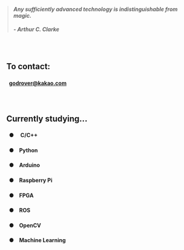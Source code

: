 > #### *Any sufficiently advanced technology is indistinguishable from magic.*
> ##### - Arthur C. Clarke

　

## 　**To contact:**
#### 　　godrover@kakao.com

　

## 　**Currently studying...**
#### 　　●   　C/C++
#### 　　●　Python
#### 　　●　Arduino
#### 　　●　Raspberry Pi
#### 　　●　FPGA
#### 　　●　ROS
#### 　　●　OpenCV
#### 　　●　Machine Learning
